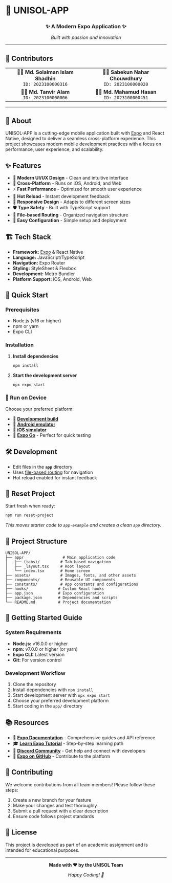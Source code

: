 # 🚀 UNISOL-APP

<div align="center">
  <h3>✨ A Modern Expo Application ✨</h3>
  <p><em>Built with passion and innovation</em></p>
</div>

---

## 👥 Contributors

<table align="center">
  <tr>
    <td align="center">
      <strong>🧑‍💻 Md. Solaiman Islam Shadhin</strong><br>
      <code>ID: 2023100000316</code>
    </td>
    <td align="center">
      <strong>👩‍💻 Sabekun Nahar Chouwdhury</strong><br>
      <code>ID: 2023100000020</code>
    </td>
  </tr>
  <tr>
    <td align="center">
      <strong>🧑‍💻 Md. Tanvir Alam</strong><br>
      <code>ID: 2023100000006</code>
    </td>
    <td align="center">
      <strong>🧑‍💻 Md. Mahamud Hasan</strong><br>
      <code>ID: 2023100000451</code>
    </td>
  </tr>
</table>

---

## 📱 About

UNISOL-APP is a cutting-edge mobile application built with [Expo](https://expo.dev) and React Native, designed to deliver a seamless cross-platform experience. This project showcases modern mobile development practices with a focus on performance, user experience, and scalability.

## ✨ Features

- 🎨 **Modern UI/UX Design** - Clean and intuitive interface
- 📱 **Cross-Platform** - Runs on iOS, Android, and Web
- ⚡ **Fast Performance** - Optimized for smooth user experience
- 🔄 **Hot Reload** - Instant development feedback
- 📐 **Responsive Design** - Adapts to different screen sizes
- 🛡️ **Type Safety** - Built with TypeScript support
- 🎯 **File-based Routing** - Organized navigation structure
- 🔧 **Easy Configuration** - Simple setup and deployment

## 🏗️ Tech Stack

- **Framework:** [Expo](https://expo.dev) & React Native
- **Language:** JavaScript/TypeScript
- **Navigation:** Expo Router
- **Styling:** StyleSheet & Flexbox
- **Development:** Metro Bundler
- **Platform Support:** iOS, Android, Web

## 🚀 Quick Start

### Prerequisites
- Node.js (v16 or higher)
- npm or yarn
- Expo CLI

### Installation

1. **Install dependencies**
   ```bash
   npm install
   ```

2. **Start the development server**
   ```bash
   npx expo start
   ```

### 📲 Run on Device

Choose your preferred platform:

- 📱 **[Development build](https://docs.expo.dev/develop/development-builds/introduction/)**
- 🤖 **[Android emulator](https://docs.expo.dev/workflow/android-studio-emulator/)**
- 🍎 **[iOS simulator](https://docs.expo.dev/workflow/ios-simulator/)**
- 📳 **[Expo Go](https://expo.dev/go)** - Perfect for quick testing

## 🛠️ Development

- Edit files in the **`app`** directory
- Uses [file-based routing](https://docs.expo.dev/router/introduction) for navigation
- Hot reload enabled for instant feedback

## 🔄 Reset Project

Start fresh when ready:

```bash
npm run reset-project
```

*This moves starter code to `app-example` and creates a clean `app` directory.*

## 📁 Project Structure

```
UNISOL-APP/
├── app/                 # Main application code
│   ├── (tabs)/         # Tab-based navigation
│   ├── _layout.tsx     # Root layout
│   └── index.tsx       # Home screen
├── assets/             # Images, fonts, and other assets
├── components/         # Reusable UI components
├── constants/          # App constants and configurations
├── hooks/             # Custom React hooks
├── app.json           # Expo configuration
├── package.json       # Dependencies and scripts
└── README.md          # Project documentation
```

## 🎯 Getting Started Guide

### System Requirements
- **Node.js:** v16.0.0 or higher
- **npm:** v7.0.0 or higher (or yarn)
- **Expo CLI:** Latest version
- **Git:** For version control

### Development Workflow
1. Clone the repository
2. Install dependencies with `npm install`
3. Start development server with `npx expo start`
4. Choose your preferred development platform
5. Start coding in the `app/` directory

## 📚 Resources

- 📖 **[Expo Documentation](https://docs.expo.dev/)** - Comprehensive guides and API reference
- 🎓 **[Learn Expo Tutorial](https://docs.expo.dev/tutorial/introduction/)** - Step-by-step learning path
- 💬 **[Discord Community](https://chat.expo.dev)** - Get help and connect with developers
- 🐙 **[Expo on GitHub](https://github.com/expo/expo)** - Contribute to the platform

## 🤝 Contributing

We welcome contributions from all team members! Please follow these steps:

1. Create a new branch for your feature
2. Make your changes and test thoroughly
3. Submit a pull request with a clear description
4. Ensure code follows project standards

## 📄 License

This project is developed as part of an academic assignment and is intended for educational purposes.

---

<div align="center">
  <p><strong>Made with ❤️ by the UNISOL Team</strong></p>
  <p><em>Happy Coding! 🎉</em></p>
</div>
